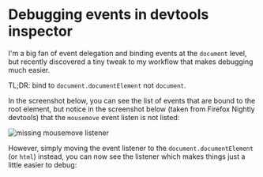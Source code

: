 # Debugging events in devtools inspector

I'm a big fan of event delegation and binding events at the `document` level, but recently discovered a tiny tweak to my workflow that makes debugging much easier.

TL;DR: bind to `document.documentElement` not `document`.

<!--more-->

In the screenshot below, you can see the list of events that are bound to the root element, but notice in the screenshot below (taken from Firefox Nightly devtools) that the `mousemove` event listen is not listed:

![missing mousemove listener](/images/ff-devtools-events.png)

However, simply moving the event listener to the `document.documentElement` (or `html`) instead, you can now see the listener which makes things just a little easier to debug:

